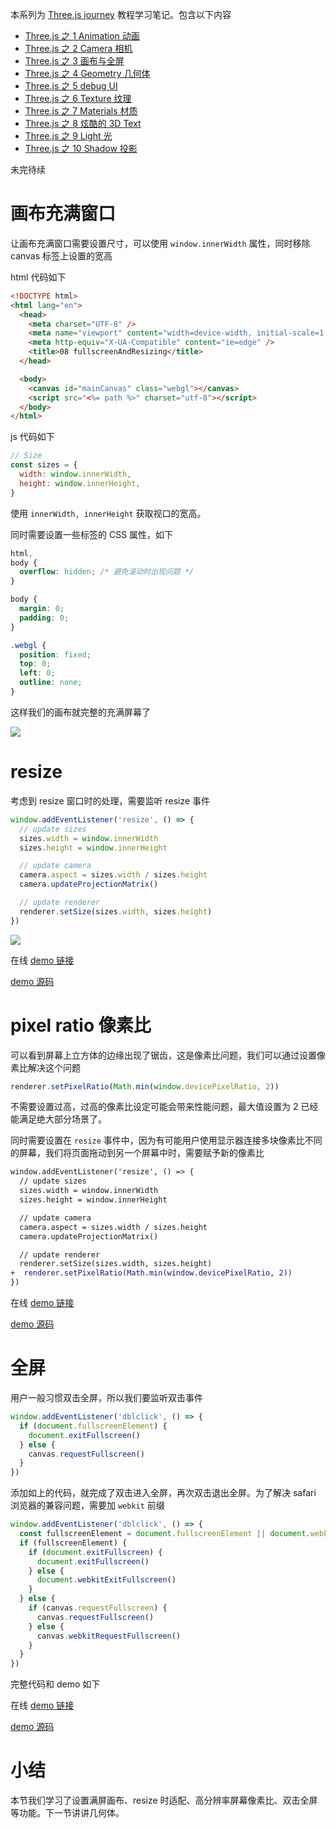 本系列为 [Three.js journey](https://threejs-journey.com/) 教程学习笔记。包含以下内容

- [Three.js 之 1 Animation 动画](https://juejin.cn/post/7095621578976657421)
- [Three.js 之 2 Camera 相机](https://juejin.cn/post/7101207231382683655)
- [Three.js 之 3 画布与全屏](https://juejin.cn/post/7101207945387442212)
- [Three.js 之 4 Geometry 几何体](https://juejin.cn/post/7101208474775715876)
- [Three.js 之 5 debug UI](https://juejin.cn/post/7101209060753539109)
- [Three.js 之 6 Texture 纹理](https://juejin.cn/post/7101209181822124069)
- [Three.js 之 7 Materials 材质](https://juejin.cn/post/7103191619373006885/)
- [Three.js 之 8 炫酷的 3D Text](https://juejin.cn/post/7104817223444725774)
- [Three.js 之 9 Light 光](https://juejin.cn/post/7107886009253101599/)
- [Three.js 之 10 Shadow 投影](https://juejin.cn/post/7108379667387645982)

未完待续

# 画布充满窗口

让画布充满窗口需要设置尺寸，可以使用 `window.innerWidth` 属性，同时移除 canvas 标签上设置的宽高

html 代码如下

```html
<!DOCTYPE html>
<html lang="en">
  <head>
    <meta charset="UTF-8" />
    <meta name="viewport" content="width=device-width, initial-scale=1.0" />
    <meta http-equiv="X-UA-Compatible" content="ie=edge" />
    <title>08 fullscreenAndResizing</title>
  </head>

  <body>
    <canvas id="mainCanvas" class="webgl"></canvas>
    <script src="<%= path %>" charset="utf-8"></script>
  </body>
</html>
```

js 代码如下

```js
// Size
const sizes = {
  width: window.innerWidth,
  height: window.innerHeight,
}
```

使用 `innerWidth, innerHeight` 获取视口的宽高。

同时需要设置一些标签的 CSS 属性，如下

```css
html,
body {
  overflow: hidden; /* 避免滚动时出现问题 */
}

body {
  margin: 0;
  padding: 0;
}

.webgl {
  position: fixed;
  top: 0;
  left: 0;
  outline: none;
}
```

这样我们的画布就完整的充满屏幕了

![](https://gw.alicdn.com/imgextra/i1/O1CN011jnNUh1CgsiTbgyrd_!!6000000000111-1-tps-395-679.gif)

# resize

考虑到 resize 窗口时的处理，需要监听 resize 事件

```js
window.addEventListener('resize', () => {
  // update sizes
  sizes.width = window.innerWidth
  sizes.height = window.innerHeight

  // update camera
  camera.aspect = sizes.width / sizes.height
  camera.updateProjectionMatrix()

  // update renderer
  renderer.setSize(sizes.width, sizes.height)
})
```

![](https://gw.alicdn.com/imgextra/i3/O1CN01M3QBa41mTRG2mLEwa_!!6000000004955-1-tps-924-667.gif)

在线 [demo 链接](https://gaohaoyang.github.io/threeJourney08-fullscreenAndResizing/)

[demo 源码](https://github.com/Gaohaoyang/threeJourney/tree/main/src08-fullscreenAndResizing)

# pixel ratio 像素比

可以看到屏幕上立方体的边缘出现了锯齿，这是像素比问题，我们可以通过设置像素比解决这个问题

```js
renderer.setPixelRatio(Math.min(window.devicePixelRatio, 2))
```

不需要设置过高，过高的像素比设定可能会带来性能问题，最大值设置为 2 已经能满足绝大部分场景了。

同时需要设置在 `resize` 事件中，因为有可能用户使用显示器连接多块像素比不同的屏幕，我们将页面拖动到另一个屏幕中时，需要赋予新的像素比

```diff
window.addEventListener('resize', () => {
  // update sizes
  sizes.width = window.innerWidth
  sizes.height = window.innerHeight

  // update camera
  camera.aspect = sizes.width / sizes.height
  camera.updateProjectionMatrix()

  // update renderer
  renderer.setSize(sizes.width, sizes.height)
+  renderer.setPixelRatio(Math.min(window.devicePixelRatio, 2))
})
```

在线 [demo 链接](https://gaohaoyang.github.io/threeJourney08-fullscreenAndResizing/)

[demo 源码](https://github.com/Gaohaoyang/threeJourney/tree/main/src08-fullscreenAndResizing)

# 全屏

用户一般习惯双击全屏，所以我们要监听双击事件

```js
window.addEventListener('dblclick', () => {
  if (document.fullscreenElement) {
    document.exitFullscreen()
  } else {
    canvas.requestFullscreen()
  }
})
```

添加如上的代码，就完成了双击进入全屏，再次双击退出全屏。为了解决 safari 浏览器的兼容问题，需要加 `webkit` 前缀

```js
window.addEventListener('dblclick', () => {
  const fullscreenElement = document.fullscreenElement || document.webkitFullscreenElement
  if (fullscreenElement) {
    if (document.exitFullscreen) {
      document.exitFullscreen()
    } else {
      document.webkitExitFullscreen()
    }
  } else {
    if (canvas.requestFullscreen) {
      canvas.requestFullscreen()
    } else {
      canvas.webkitRequestFullscreen()
    }
  }
})
```

完整代码和 demo 如下

在线 [demo 链接](https://gaohaoyang.github.io/threeJourney08-fullscreenAndResizing/)

[demo 源码](https://github.com/Gaohaoyang/threeJourney/tree/main/src08-fullscreenAndResizing)

# 小结

本节我们学习了设置满屏画布、resize 时适配、高分辨率屏幕像素比、双击全屏等功能。下一节讲讲几何体。
